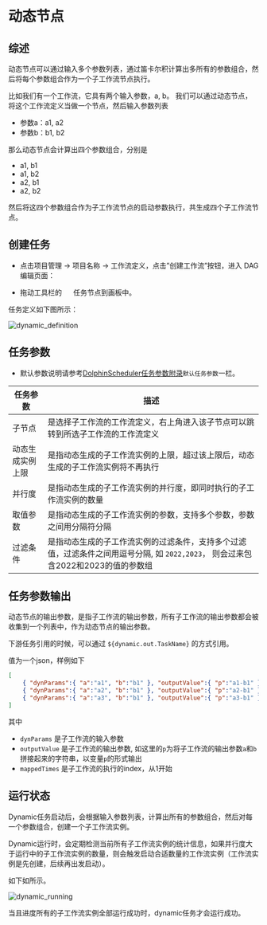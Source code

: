 # 动态节点

## 综述

动态节点可以通过输入多个参数列表，通过笛卡尔积计算出多所有的参数组合，然后将每个参数组合作为一个子工作流节点执行。

比如我们有一个工作流，它具有两个输入参数，a, b。
我们可以通过动态节点，将这个工作流定义当做一个节点，然后输入参数列表
- 参数a：a1, a2
- 参数b：b1, b2

那么动态节点会计算出四个参数组合，分别是
- a1, b1
- a1, b2
- a2, b1
- a2, b2

然后将这四个参数组合作为子工作流节点的启动参数执行，共生成四个子工作流节点。

## 创建任务

- 点击项目管理 -> 项目名称 -> 工作流定义，点击”创建工作流”按钮，进入 DAG 编辑页面：

- 拖动工具栏的 <img src="../../../../img/tasks/icons/dynamic.png" width="15"/> 任务节点到画板中。

任务定义如下图所示：

![dynamic_definition](../../../../img/tasks/demo/dynamic_definition.png)

## 任务参数

[//]: # (TODO: use the commented anchor below once our website template supports this syntax)
[//]: # (- 默认参数说明请参考[DolphinScheduler任务参数附录]&#40;appendix.md#默认任务参数&#41;`默认任务参数`一栏。)

- 默认参数说明请参考[DolphinScheduler任务参数附录](appendix.md)`默认任务参数`一栏。

| **任务参数** |                                    **描述**                                    |
|----------|------------------------------------------------------------------------------|
| 子节点      | 是选择子工作流的工作流定义，右上角进入该子节点可以跳转到所选子工作流的工作流定义                                     |
| 动态生成实例上限 | 是指动态生成的子工作流实例的上限，超过该上限后，动态生成的子工作流实例将不再执行                                     |
| 并行度      | 是指动态生成的子工作流实例的并行度，即同时执行的子工作流实例的数量                                            |
| 取值参数     | 是指动态生成的子工作流实例的参数，支持多个参数，参数之间用分隔符分隔                                           |
| 过滤条件     | 是指动态生成的子工作流实例的过滤条件，支持多个过滤值，过滤条件之间用逗号分隔, 如 `2022,2023`， 则会过来包含2022和2023的值的参数组 |

## 任务参数输出

动态节点的输出参数，是指子工作流的输出参数，所有子工作流的输出参数都会被收集到一个列表中，作为动态节点的输出参数。

下游任务引用的时候，可以通过 `${dynamic.out.TaskName}` 的方式引用。

值为一个json，样例如下

```Json
[
    { "dynParams":{ "a":"a1", "b":"b1" }, "outputValue":{ "p":"a1-b1" }, "mappedTimes":1 },
    { "dynParams":{ "a":"a2", "b":"b1" }, "outputValue":{ "p":"a2-b1" }, "mappedTimes":2 },
    { "dynParams":{ "a":"a3", "b":"b1" }, "outputValue":{ "p":"a3-b1" }, "mappedTimes":3 }
]
```

其中
- `dynParams` 是子工作流的输入参数
- `outputValue` 是子工作流的输出参数, 如这里的`p`为将子工作流的输出参数`a`和`b`拼接起来的字符串，以变量`p`的形式输出
- `mappedTimes` 是子工作流的执行的index，从1开始

## 运行状态

Dynamic任务启动后，会根据输入参数列表，计算出所有的参数组合，然后对每一个参数组合，创建一个子工作流实例。

Dynamic运行时，会定期检测当前所有子工作流实例的统计信息，如果并行度大于运行中的子工作流实例的数量，则会触发启动合适数量的工作流实例（工作流实例是先创建，后续再出发启动）。

如下如所示。

![dynamic_running](../../../../img/tasks/demo/dynamic_running.png)

当且进度所有的子工作流实例全部运行成功时，dynamic任务才会运行成功。
